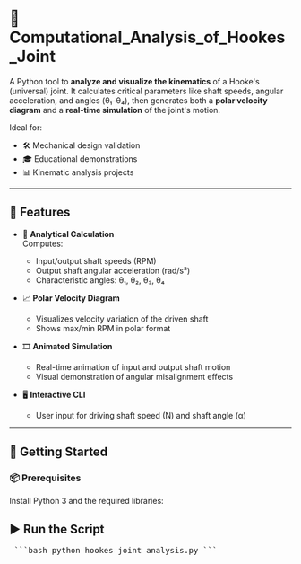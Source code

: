 # 🔩 Computational_Analysis_of_Hookes_Joint

A Python tool to **analyze and visualize the kinematics** of a Hooke's (universal) joint. It calculates critical parameters like shaft speeds, angular acceleration, and angles (θ₁–θ₄), then generates both a **polar velocity diagram** and a **real-time simulation** of the joint's motion.

Ideal for:
- 🛠 Mechanical design validation  
- 🎓 Educational demonstrations  
- 📊 Kinematic analysis projects  

---

## 📌 Features

- 🧮 **Analytical Calculation**  
  Computes:
  - Input/output shaft speeds (RPM)
  - Output shaft angular acceleration (rad/s²)
  - Characteristic angles: θ₁, θ₂, θ₃, θ₄

- 📈 **Polar Velocity Diagram**  
  - Visualizes velocity variation of the driven shaft
  - Shows max/min RPM in polar format

- 🎞 **Animated Simulation**  
  - Real-time animation of input and output shaft motion
  - Visual demonstration of angular misalignment effects

- 🖥 **Interactive CLI**  
  - User input for driving shaft speed (N) and shaft angle (α)

---

## 🚀 Getting Started

### 📦 Prerequisites

Install Python 3 and the required libraries:

## ▶️ Run the Script
<pre> ```bash python hookes_joint_analysis.py ``` </pre>



